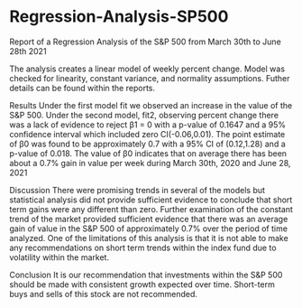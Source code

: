 # Regression-Analysis-SP500
Report of a Regression Analysis of the S&amp;P 500 from March 30th to June 28th 2021

The analysis creates a linear model of weekly percent change. Model was checked for linearity, constant variance, and normality assumptions.
Futher details can be found within the reports.

Results
Under the first model fit we observed an increase in the value of the S&P 500. Under the second model, fit2,
observing percent change there was a lack of evidence to reject β1 = 0 with a p-value of 0.1647 and a 95%
confidence interval which included zero CI(-0.06,0.01). The point estimate of β0 was found to be approximately 0.7
with a 95% CI of (0.12,1.28) and a p-value of 0.018. The value of β0 indicates that on average there has been about
a 0.7% gain in value per week during March 30th, 2020 and June 28, 2021

Discussion
There were promising trends in several of the models but statistical analysis did not provide sufficient evidence to
conclude that short term gains were any different than zero. Further examination of the constant trend of the market
provided sufficient evidence that there was an average gain of value in the S&P 500 of approximately 0.7% over the
period of time analyzed. One of the limitations of this analysis is that it is not able to make any recommendations on
short term trends within the index fund due to volatility within the market.

Conclusion
It is our recommendation that investments within the S&P 500 should be made with consistent growth expected over
time. Short-term buys and sells of this stock are not recommended.
